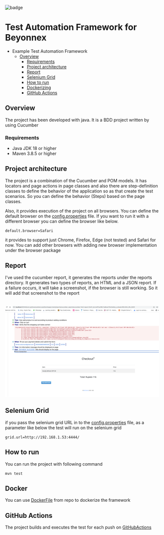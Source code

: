 ![badge](https://github.com/serhatozdursun/com.pythonanywhere.weathershopper.tests/actions/workflows/maven.yml/badge.svg)

# Test Automation Framework for Beyonnex

- Example Test Automation Framework
    * [Overview](#overview)
        + [Requirements](#requirements)
        + [Project architecture](#architecture)
        + [Report](#report)
        + [Selenium Grid](#grid)
        + [How to run](#run)
        + [Dockerizing](#docker)
        + [GitHub Actions](#action)
<a name="overview"></a>
## Overview
The project has been developed with java. It is a BDD project written by using Cucumber

<a name="requirements"></a>
### Requirements
- Java JDK 18 or higher
- Maven 3.8.5 or higher

<a name="architecture"></a>
## Project architecture

The project is a combination of the Cucumber and POM models. It has locators and page actions in page classes and also there are step-definition classes to define the behavior of the application so as that create the test scenarios. So you can define the behavior (Steps) based on the page classes.

Also, it provides execution of the project on all browsers. You can define the default browser on the [config.properties](https://github.com/serhatozdursun/com.pythonanywhere.weathershopper.tests/blob/master/src/test/resources/config.properties) file. If you want to run it with a different browser you can define the browser like below. 

```
default.browser=Safari
```

it provides to support just Chrome, Firefox, Edge (not tested) and Safari for now. You can add other browsers with adding new browser implementation under the browser package

<a name="report"></a>
## Report

I've used the cucumber report, it generates the reports under the reports directory. It generates two types of reports, an HTML and a JSON report. If a failure occurs, it will take a screenshot, if the browser is still working. So it will add that screenshot to the report
</br>
</br>
</br>
![Report](report.png)

<a name="grid"></a>
## Selenium Grid
if you pass the selenium grid URL in to the [config.properties](https://github.com/serhatozdursun/com.pythonanywhere.weathershopper.tests/blob/master/src/test/resources/config.properties) file, as a parameter like below the test will run on the selenium grid

```
grid.url=http://192.168.1.53:4444/
```

<a name="run"></a>
## How to run

You can run the project with following command
```
mvn test
```
<a name="docker"></a>
## Docker
You can use [DockerFile](https://github.com/serhatozdursun/com.pythonanywhere.weathershopper.tests/blob/master/DockerFile) from repo to dockerize the framework

<a name="action"></a>
## GitHub Actions
The project builds and executes the test for each push on [GitHubActions](https://github.com/serhatozdursun/com.pythonanywhere.weathershopper.tests/actions)
